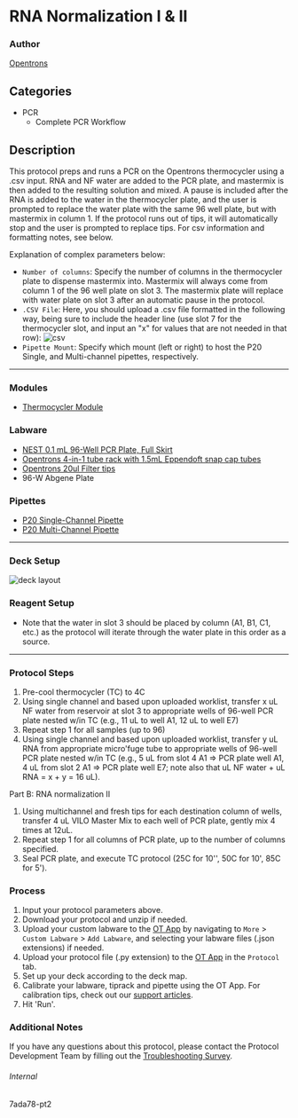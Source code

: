# RNA Normalization I & II

### Author
[Opentrons](https://opentrons.com/)

## Categories
* PCR
	* Complete PCR Workflow

## Description
This protocol preps and runs a PCR on the Opentrons thermocycler using a .csv input. RNA and NF water are added to the PCR plate, and mastermix is then added to the resulting solution and mixed. A pause is included after the RNA is added to the water in the thermocycler plate, and the user is prompted to replace the water plate with the same 96 well plate, but with mastermix in column 1. If the protocol runs out of tips, it will automatically stop and the user is prompted to replace tips. For csv information and formatting notes, see below.


Explanation of complex parameters below:
* `Number of columns`: Specify the number of columns in the thermocycler plate to dispense mastermix into. Mastermix will always come from column 1 of the 96 well plate on slot 3. The mastermix plate will replace with water plate on slot 3 after an automatic pause in the protocol.
* `.CSV File`: Here, you should upload a .csv file formatted in the following way, being sure to include the header line
(use slot 7 for the thermocycler slot, and input an "x" for values that are not needed in that row):
![csv](https://opentrons-protocol-library-website.s3.amazonaws.com/custom-README-images/7ada78/pt2/Screen+Shot+2021-12-22+at+5.31.15+PM.png)
* `Pipette Mount`: Specify which mount (left or right) to host the P20 Single, and Multi-channel pipettes, respectively.

---

### Modules
* [Thermocycler Module](https://shop.opentrons.com/collections/hardware-modules/products/thermocycler-module)


### Labware
* [NEST 0.1 mL 96-Well PCR Plate, Full Skirt](https://shop.opentrons.com/verified-labware/well-plates/)
* [Opentrons 4-in-1 tube rack with 1.5mL Eppendoft snap cap tubes](https://shop.opentrons.com/4-in-1-tube-rack-set/)
* [Opentrons 20ul Filter tips](https://shop.opentrons.com/universal-filter-tips/)
* 96-W Abgene Plate

### Pipettes
* [P20 Single-Channel Pipette](https://opentrons.com/pipettes/)
* [P20 Multi-Channel Pipette](https://opentrons.com/pipettes/)

---

### Deck Setup
![deck layout](https://opentrons-protocol-library-website.s3.amazonaws.com/custom-README-images/7ada78/pt2/Screen+Shot+2021-12-22+at+5.17.44+PM.png)

### Reagent Setup
* Note that the water in slot 3 should be placed by column (A1, B1, C1, etc.) as the protocol will iterate through the water plate in this order as a source.

---

### Protocol Steps
1. Pre-cool thermocycler (TC) to 4C
2. Using single channel and based upon uploaded worklist, transfer x uL NF water from reservoir at slot 3 to appropriate wells of 96-well PCR plate nested w/in TC (e.g., 11 uL to well A1, 12 uL to well E7)
3. Repeat step 1 for all samples (up to 96)
4. Using single channel and based upon uploaded worklist, transfer y uL RNA from appropriate micro'fuge tube to appropriate wells of 96-well PCR plate nested w/in TC (e.g., 5 uL from slot 4 A1 => PCR plate well A1, 4 uL from slot 2 A1 => PCR plate well E7; note also that uL NF water + uL RNA = x + y = 16 uL).

Part B: RNA normalization II
1. Using multichannel and fresh tips for each destination column of wells, transfer 4 uL VILO Master Mix to each well of PCR plate, gently mix 4 times at 12uL.
2. Repeat step 1 for all columns of PCR plate, up to the number of columns specified.
3. Seal PCR plate, and execute TC protocol (25C for 10'', 50C for 10', 85C for 5').

### Process
1. Input your protocol parameters above.
2. Download your protocol and unzip if needed.
3. Upload your custom labware to the [OT App](https://opentrons.com/ot-app) by navigating to `More` > `Custom Labware` > `Add Labware`, and selecting your labware files (.json extensions) if needed.
4. Upload your protocol file (.py extension) to the [OT App](https://opentrons.com/ot-app) in the `Protocol` tab.
5. Set up your deck according to the deck map.
6. Calibrate your labware, tiprack and pipette using the OT App. For calibration tips, check out our [support articles](https://support.opentrons.com/en/collections/1559720-guide-for-getting-started-with-the-ot-2).
7. Hit 'Run'.

### Additional Notes
If you have any questions about this protocol, please contact the Protocol Development Team by filling out the [Troubleshooting Survey](https://protocol-troubleshooting.paperform.co/).

###### Internal
7ada78-pt2
